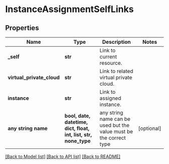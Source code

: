 # InstanceAssignmentSelfLinks


## Properties
Name | Type | Description | Notes
------------ | ------------- | ------------- | -------------
**_self** | **str** | Link to current resource. | 
**virtual_private_cloud** | **str** | Link to related virtual private cloud. | 
**instance** | **str** | Link to assigned instance. | 
**any string name** | **bool, date, datetime, dict, float, int, list, str, none_type** | any string name can be used but the value must be the correct type | [optional]

[[Back to Model list]](../README.md#documentation-for-models) [[Back to API list]](../README.md#documentation-for-api-endpoints) [[Back to README]](../README.md)


